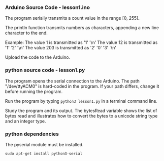 ### Arduino Source Code - lesson1.ino

The program serially transmits a count value in the range [0, 255]. 

The println function transmits numbers as characters, appending a new line character to the end.

Example: 
The value 1 is transmitted as '1' '\n'
The value 12 is transmitted as '1' '2' '\n'
The value 203 is transmitted as '2' '0' '3' '\n'

Upload the code to the Arduino.



### python source code - lesson1.py

The program opens the serial connection to the Arduino. The path "/dev/ttyACM0" is hard-coded in the program. If your path differs, change it before running the program.

Run the program by typing `python3 lesson1.py` in a terminal command line.

Study the program and its output. The bytesRead variable shows the list of bytes read and illustrates how to convert the bytes to a unicode string type and an integer type.



### python dependencies
The pyserial module must be installed. 

`sudo apt-get install python3-serial`